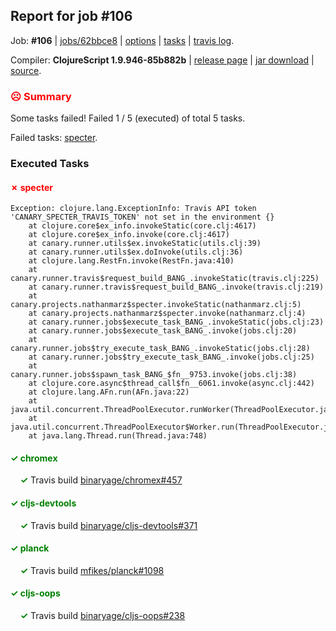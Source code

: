 ## Report for job #106

Job: **#106** | [jobs/62bbce8](https://github.com/cljs-oss/canary/commit/62bbce888bf184e636904ccc2cc796b7f5ccde8f) | [options](options.edn) | [tasks](tasks.edn) | [travis log](https://travis-ci.org/cljs-oss/canary/builds/284049705).

Compiler: **ClojureScript 1.9.946-85b882b** | [release page](https://github.com/cljs-oss/canary/releases/tag/r1.9.946-85b882b) | [jar download](https://github.com/cljs-oss/canary/releases/download/r1.9.946-85b882b/clojurescript-1.9.946-85b882b.jar) | [source](https://github.com/clojure/clojurescript/commit/85b882b728984734793d635c923bfab0f71ba00f).

### <b style='color:red'>☹ Summary</b>

Some tasks failed! Failed 1 / 5 (executed) of total 5 tasks.

Failed tasks: [specter](#-specter).

### Executed Tasks

#### <b style='color:red'>&#x2717; specter</b>
```
Exception: clojure.lang.ExceptionInfo: Travis API token 'CANARY_SPECTER_TRAVIS_TOKEN' not set in the environment {}
	at clojure.core$ex_info.invokeStatic(core.clj:4617)
	at clojure.core$ex_info.invoke(core.clj:4617)
	at canary.runner.utils$ex.invokeStatic(utils.clj:39)
	at canary.runner.utils$ex.doInvoke(utils.clj:36)
	at clojure.lang.RestFn.invoke(RestFn.java:410)
	at canary.runner.travis$request_build_BANG_.invokeStatic(travis.clj:225)
	at canary.runner.travis$request_build_BANG_.invoke(travis.clj:219)
	at canary.projects.nathanmarz$specter.invokeStatic(nathanmarz.clj:5)
	at canary.projects.nathanmarz$specter.invoke(nathanmarz.clj:4)
	at canary.runner.jobs$execute_task_BANG_.invokeStatic(jobs.clj:23)
	at canary.runner.jobs$execute_task_BANG_.invoke(jobs.clj:20)
	at canary.runner.jobs$try_execute_task_BANG_.invokeStatic(jobs.clj:28)
	at canary.runner.jobs$try_execute_task_BANG_.invoke(jobs.clj:25)
	at canary.runner.jobs$spawn_task_BANG_$fn__9753.invoke(jobs.clj:38)
	at clojure.core.async$thread_call$fn__6061.invoke(async.clj:442)
	at clojure.lang.AFn.run(AFn.java:22)
	at java.util.concurrent.ThreadPoolExecutor.runWorker(ThreadPoolExecutor.java:1149)
	at java.util.concurrent.ThreadPoolExecutor$Worker.run(ThreadPoolExecutor.java:624)
	at java.lang.Thread.run(Thread.java:748)

```

#### <b style='color:green'>&#x2713; chromex</b>
&nbsp;&nbsp;&nbsp;&nbsp;<b style='color:green'>&#x2713;</b> Travis build [binaryage/chromex#457](https://travis-ci.org/binaryage/chromex/builds/284050652)<br>

#### <b style='color:green'>&#x2713; cljs-devtools</b>
&nbsp;&nbsp;&nbsp;&nbsp;<b style='color:green'>&#x2713;</b> Travis build [binaryage/cljs-devtools#371](https://travis-ci.org/binaryage/cljs-devtools/builds/284050650)<br>

#### <b style='color:green'>&#x2713; planck</b>
&nbsp;&nbsp;&nbsp;&nbsp;<b style='color:green'>&#x2713;</b> Travis build [mfikes/planck#1098](https://travis-ci.org/mfikes/planck/builds/284050646)<br>

#### <b style='color:green'>&#x2713; cljs-oops</b>
&nbsp;&nbsp;&nbsp;&nbsp;<b style='color:green'>&#x2713;</b> Travis build [binaryage/cljs-oops#238](https://travis-ci.org/binaryage/cljs-oops/builds/284050648)<br>